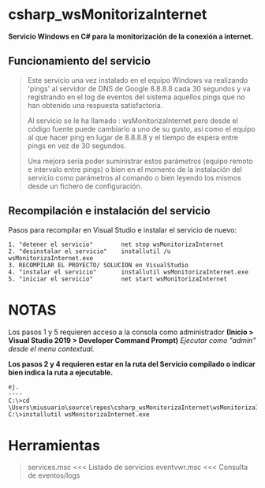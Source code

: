 # csharp_wsMonitorizaInternet

**Servicio Windows en C# para la monitorización de la conexión a internet.**

## Funcionamiento del servicio

>Este servicio una vez instalado en el equipo Windows va realizando 'pings' al servidor de DNS de Google 8.8.8.8 cada 30 segundos y va registrando en el log de eventos del sistema aquellos pings que no han obtenido una respuesta satisfactoria.
>
>Al servicio se le ha llamado :  wsMonitorizaInternet
pero desde el código fuente puede cambiarlo a uno de su gusto, así como el equipo al que hacer ping en lugar de 8.8.8.8 y el tiempo de espera entre pings en vez de 30 segundos.
>
>Una mejora sería poder suministrar estos parámetros (equipo remoto e intervalo entre pings) o bien en el momento de la instalación del servicio como parámetros al comando o bien leyendo los mismos desde un fichero de configuración.

## Recompilación e instalación del servicio

Pasos para recompilar en Visual Studio e instalar el servicio de nuevo:

	1. "detener el servicio"		net stop wsMonitorizaInternet
	2. "desinstalar el servicio"	installutil /u wsMonitorizaInternet.exe
	3. RECOMPILAR EL PROYECTO/ SOLUCION en VisualStudio
	4. "instalar el servicio"		installutil wsMonitorizaInternet.exe
	5. "iniciar el servicio"		net start wsMonitorizaInternet

# NOTAS
Los pasos 1 y 5 requieren acceso a la consola como administrador
**(Inicio > Visual Studio 2019 > Developer Command Prompt)** *Ejecutar como "admin" desde el menu contextual.*

**Los pasos 2 y 4 requieren estar en la ruta del Servicio compilado o indicar bien indica la ruta a ejecutable.**
  
	ej.
	----
	C:\>cd \Users\miusuario\source\repos\csharp_wsMonitorizaInternet\wsMonitorizaInternet\bin\Debug>
	C:\>installutil wsMonitorizaInternet.exe

# Herramientas

>services.msc	<<< Listado de servicios
>eventvwr.msc	<<< Consulta de eventos/logs
  
